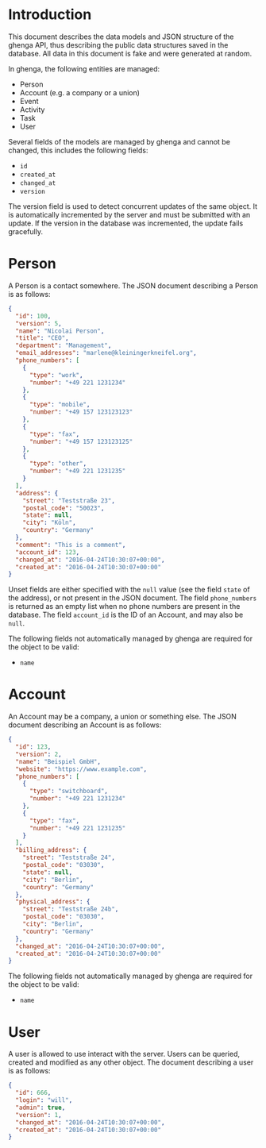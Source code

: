 Introduction
============

This document describes the data models and JSON structure of the ghenga API,
thus describing the public data structures saved in the database. All data in
this document is fake and were generated at random.

In ghenga, the following entities are managed:

 * Person
 * Account (e.g. a company or a union)
 * Event
 * Activity
 * Task
 * User

Several fields of the models are managed by ghenga and cannot be changed, this
includes the following fields:

 * `id`
 * `created_at`
 * `changed_at`
 * `version`

The version field is used to detect concurrent updates of the same object. It
is automatically incremented by the server and must be submitted with an
update. If the version in the database was incremented, the update fails
gracefully.

Person
======

A Person is a contact somewhere. The JSON document describing a Person is as
follows:

```json
{
  "id": 100,
  "version": 5,
  "name": "Nicolai Person",
  "title": "CEO",
  "department": "Management",
  "email_addresses": "marlene@kleiningerkneifel.org",
  "phone_numbers": [
    {
      "type": "work",
      "number": "+49 221 1231234"
    },
    {
      "type": "mobile",
      "number": "+49 157 123123123"
    },
    {
      "type": "fax",
      "number": "+49 157 123123125"
    },
    {
      "type": "other",
      "number": "+49 221 1231235"
    }
  ],
  "address": {
    "street": "Teststraße 23",
    "postal_code": "50023",
    "state": null,
    "city": "Köln",
    "country": "Germany"
  },
  "comment": "This is a comment",
  "account_id": 123,
  "changed_at": "2016-04-24T10:30:07+00:00",
  "created_at": "2016-04-24T10:30:07+00:00"
}
```

Unset fields are either specified with the `null` value (see the field `state`
of the address), or not present in the JSON document. The field `phone_numbers`
is returned as an empty list when no phone numbers are present in the database.
The field `account_id` is the ID of an Account, and may also be `null`.

The following fields not automatically managed by ghenga are required for the
object to be valid:

 * `name`

Account
=======

An Account may be a company, a union or something else. The JSON document
describing an Account is as follows:

```json
{
  "id": 123,
  "version": 2,
  "name": "Beispiel GmbH",
  "website": "https://www.example.com",
  "phone_numbers": [
    {
      "type": "switchboard",
      "number": "+49 221 1231234"
    },
    {
      "type": "fax",
      "number": "+49 221 1231235"
    }
  ],
  "billing_address": {
    "street": "Teststraße 24",
    "postal_code": "03030",
    "state": null,
    "city": "Berlin",
    "country": "Germany"
  },
  "physical_address": {
    "street": "Teststraße 24b",
    "postal_code": "03030",
    "city": "Berlin",
    "country": "Germany"
  },
  "changed_at": "2016-04-24T10:30:07+00:00",
  "created_at": "2016-04-24T10:30:07+00:00"
}
```

The following fields not automatically managed by ghenga are required for the
object to be valid:

 * `name`

User
====

A user is allowed to use interact with the server. Users can be queried,
created and modified as any other object. The document describing a user is
as follows:

```json
{
  "id": 666,
  "login": "will",
  "admin": true,
  "version": 1,
  "changed_at": "2016-04-24T10:30:07+00:00",
  "created_at": "2016-04-24T10:30:07+00:00"
}
```
